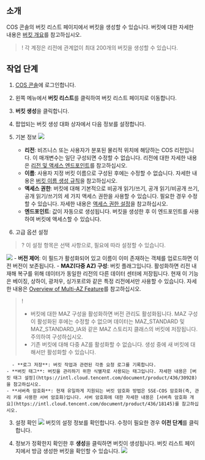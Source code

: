 ## 소개
COS 콘솔의 버킷 리스트 페이지에서 버킷을 생성할 수 있습니다. 버킷에 대한 자세한 내용은 [버킷 개요](https://intl.cloud.tencent.com/document/product/436/13312)를 참고하십시오.

>! 각 계정은 리전에 관계없이 최대 200개의 버킷을 생성할 수 있습니다.
>

## 작업 단계

1. [COS 콘솔](https://console.cloud.tencent.com/cos5)에 로그인합니다.
2. 왼쪽 메뉴에서 **버킷 리스트**를 클릭하여 버킷 리스트 페이지로 이동합니다.
3. **버킷 생성**을 클릭합니다.
4. 팝업되는 버킷 생성 대화 상자에서 다음 정보를 설정합니다.


 1. 기본 정보
![](https://qcloudimg.tencent-cloud.cn/raw/3cd1360bc4c2fe796ee2f2d97975727d.png)
	 - **리전**: 비즈니스 또는 사용자가 분포된 물리적 위치에 해당하는 COS 리전입니다. 이 매개변수는 일단 구성되면 수정할 수 없습니다. 리전에 대한 자세한 내용은 [리전 및 액세스 엔드포인트](https://intl.cloud.tencent.com/document/product/436/6224)를 참고하십시오.
	 - **이름**: 사용자 지정 버킷 이름으로 구성된 후에는 수정할 수 없습니다. 자세한 내용은 [버킷 이름 생성 규칙](https://intl.cloud.tencent.com/document/product/436/13312#.E5.AD.98.E5.82.A8.E6.A1.B6.E5.91.BD.E5.90.8D.E8.A7.84.E8.8C.83)을 참고하십시오.
	 - **액세스 권한**: 버킷에 대해 기본적으로 비공개 읽기/쓰기, 공개 읽기/비공개 쓰기, 공개 읽기/쓰기의 세 가지 액세스 권한을 사용할 수 있습니다. 필요한 경우 수정할 수 있습니다. 자세한 내용은 [액세스 권한 설정](https://intl.cloud.tencent.com/document/product/436/13315)을 참고하십시오.
	 - **엔드포인트**: 값이 자동으로 생성됩니다. 버킷을 생성한 후 이 엔드포인트를 사용하여 버킷에 액세스할 수 있습니다.
 2. 고급 옵션 설정
>? 이 설정 항목은 선택 사항으로, 필요에 따라 설정할 수 있습니다.
>
![](https://qcloudimg.tencent-cloud.cn/raw/f8acbd14ecadbbdf0445f567f5853898.png)
    - **버전 제어**: 이 필드가 활성화되어 있고 이름이 이미 존재하는 객체를 업로드하면 이전 버전이 보존됩니다.
    - **MAZ(다중 AZ) 구성**: 버킷 플래그입니다. 활성화하면 리전 내 재해 복구를 위해 데이터가 동일한 리전의 다른 데이터 센터에 저장됩니다. 현재 이 기능은 베이징, 상하이, 광저우, 싱가포르와 같은 특정 리전에서만 사용할 수 있습니다. 자세한 내용은 [Overview of Multi-AZ Feature](https://intl.cloud.tencent.com/document/product/436/35208)를 참고하십시오.
>!
>- 버킷에 대한 MAZ 구성을 활성화하면 버전 관리도 활성화됩니다. MAZ 구성이 활성화된 후에는 수정할 수 없으며 데이터는 MAZ_STANDARD 및 MAZ_STANDARD_IA와 같은 MAZ 스토리지 클래스의 버킷에 저장됩니다. 주의하여 구성하십시오.
>- 기존 버킷에 대해 다중 AZ를 활성화할 수 없습니다. 생성 중에 새 버킷에 대해서만 활성화할 수 있습니다.
>
	  - **로그 저장**: 버킷 작업과 관련된 각종 요청 로그를 기록합니다.
  	- **버킷 태그**: 버킷을 관리하기 위한 식별자로 사용되는 태그입니다. 자세한 내용은 [버킷 태그 설정](https://intl.cloud.tencent.com/document/product/436/30928)을 참고하십시오.
  	- **서버측 암호화**: 현재 유일하게 지원되는 버킷 암호화 방법은 SSE-COS 암호화(즉, 관리 키를 사용한 서버 암호화)입니다. 서버 암호화에 대한 자세한 내용은 [서버측 암호화 개요](https://intl.cloud.tencent.com/document/product/436/18145)를 참고하십시오.
 3. 설정 확인
  ![](https://qcloudimg.tencent-cloud.cn/raw/20e65888c7a948dfe5ce67402df5167b.png)
  버킷의 설정 정보를 확인합니다. 수정이 필요한 경우 **이전 단계**를 클릭합니다.

  

 4. 정보가 정확한지 확인한 후 **생성**을 클릭하면 버킷이 생성됩니다. 버킷 리스트 페이지에서 방금 생성한 버킷을 확인할 수 있습니다.
  ![](https://qcloudimg.tencent-cloud.cn/raw/7d7f83ffab77e7892d7d2dd8f5ca633d.png)

